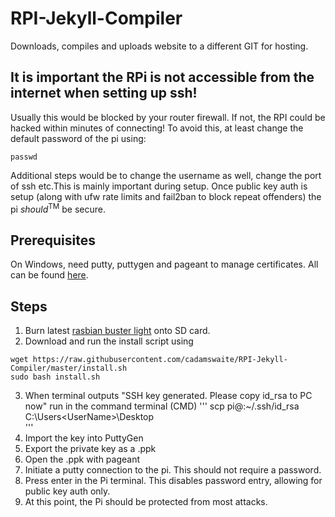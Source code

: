 # RPI-Jekyll-Compiler
Downloads, compiles and uploads website to a different GIT for hosting.

## It is important the RPi is not accessible from the internet when setting up ssh!
Usually this would be blocked by your router firewall. If not, the RPI could be hacked within minutes of connecting!
To avoid this, at least change the default password of the pi using:
```
passwd
```

Additional steps would be to change the username as well, change the port of ssh etc.This is mainly important during setup. 
Once public key auth is setup (along with ufw rate limits and fail2ban to block repeat offenders) the pi *should*<sup>TM</sup> be secure.

## Prerequisites
On Windows, need putty, puttygen and pageant to manage certificates. All can be found [here](https://www.chiark.greenend.org.uk/~sgtatham/putty/latest.html).

## Steps
1. Burn latest [rasbian buster light](https://www.raspberrypi.org/downloads/raspbian/)  onto SD card.
2. Download and run the install script using 
```
wget https://raw.githubusercontent.com/cadamswaite/RPI-Jekyll-Compiler/master/install.sh
sudo bash install.sh
```
3. When terminal outputs "SSH key generated. Please copy id_rsa to PC now"
run in the command terminal (CMD)
'''
scp pi@<PI IP ADDRESS>:~/.ssh/id_rsa C:\Users\<UserName>\Desktop\
'''
4. Import the key into PuttyGen
5. Export the private key as a .ppk
6. Open the .ppk with pageant
7. Initiate a putty connection to the pi. This should not require a password.
8. Press enter in the Pi terminal. This disables password entry, allowing for public key auth only.
9. At this point, the Pi should be protected from most attacks.
